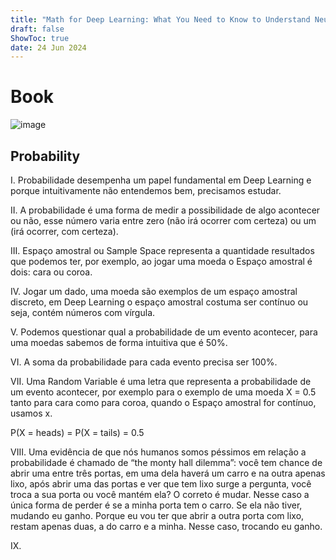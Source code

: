 ```yaml
---
title: "Math for Deep Learning: What You Need to Know to Understand Neural Networks"
draft: false
ShowToc: true
date: 24 Jun 2024
---
```


# Book
 ![image](https://github.com/CllsPy/CllTorch-Blog/assets/96326019/d68faab9-c376-41dd-b23b-39122ce8bf73)

 ## Probability

I. 
Probabilidade desempenha um papel fundamental em Deep Learning e porque intuitivamente não entendemos bem, precisamos estudar.

II. A probabilidade é uma forma de medir a possibilidade de algo acontecer ou não, esse número varia entre zero (não irá ocorrer com certeza) ou um (irá ocorrer, com certeza).

III. Espaço amostral ou Sample Space representa a quantidade resultados que podemos ter, por exemplo, ao jogar uma moeda o Espaço amostral é dois: cara ou coroa.

IV. Jogar um dado, uma moeda são exemplos de um espaço amostral discreto, em Deep Learning o espaço amostral costuma ser contínuo ou seja, contém números com vírgula.

V. Podemos questionar qual a probabilidade de um evento acontecer, para uma moedas sabemos de forma intuitiva que é 50%.

VI. A soma da probabilidade para cada evento precisa ser 100%.

VII. Uma Random Variable é uma letra que representa a probabilidade de um evento acontecer, por exemplo para o exemplo de uma moeda X = 0.5 tanto para cara como para coroa, quando o Espaço amostral for contínuo, usamos x.

P(X = heads) = P(X = tails) = 0.5

VIII. Uma evidência de que nós humanos somos péssimos em relação a probabilidade é chamado de “the monty hall dilemma”: você tem chance de abrir uma entre três portas, em uma dela haverá um carro e na outra apenas lixo, após abrir uma das portas e ver que tem lixo surge a pergunta, você troca a sua porta ou você mantém ela? O correto é mudar. Nesse caso a única forma de perder é se a minha porta tem o carro. Se ela não tiver, mudando eu ganho. Porque eu vou ter que abrir a outra porta com lixo, restam apenas duas, a do carro e a minha. Nesse caso, trocando eu ganho.

IX.

